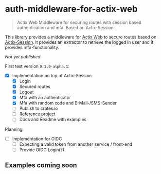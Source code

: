 # auth-middleware-for-actix-web
> Actix Web Middleware for securing routes with session based authentication and mfa. Based on Actix-Session

This library provides a middleware for [Actix Web](https://github.com/actix/actix-web) to secure routes based on [Actix-Session](https://github.com/actix/actix-extras/tree/master/actix-session). It provides an extractor to retrieve the logged in user and it provides mfa-functionality.

*Not yet published*

First test version `0.1.0-alpha.1`:
- [x] Implementation on top of Actix-Session
    - [x] Login
    - [x] Secured routes
    - [x] Logout
    - [x] Mfa with an authenticator
    - [x] Mfa with random code and E-Mail-/SMS-Sender
    - [ ] Publish to crates.io
    - [ ] Reference project
    - [ ] Docs and Readme with examples

Planning:
- [ ] Implementation for OIDC
    - [ ] Expecting a valid token from another service / front-end
    - [ ] Provide OIDC Login(?)

## Examples coming soon







